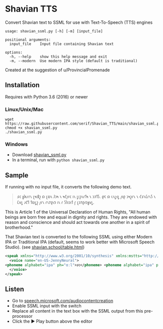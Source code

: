 # Shavian TTS
Convert Shavian text to SSML for use with Text-To-Speech (TTS) engines

```
usage: shavian_ssml.py [-h] [-m] [input_file]

positional arguments:
  input_file    Input file containing Shavian text

options:
  -h, --help    show this help message and exit
  -m, --modern  Use modern IPA style (default is traditional)
```

Created at the suggestion of u/ProvincialPromenade

## Installation

Requires with Python 3.6 (2016) or newer

### Linux/Unix/Mac

```
wget https://raw.githubusercontent.com/serif/Shavian_TTS/main/shavian_ssml.py
chmod +x shavian_ssml.py
./shavian_ssml.py
```

### Windows

- Download [shavian_ssml.py](https://raw.githubusercontent.com/serif/Shavian_TTS/main/shavian_ssml.py)
- In a terminal, run with `python shavian_ssml.py`

## Sample

If running with no input file, it converts the following demo text.

> 𐑭𐑤 𐑣𐑿𐑥𐑩𐑯 𐑚𐑰𐑦𐑙𐑟 𐑸 𐑚𐑹𐑯 𐑓𐑮𐑰 𐑯 𐑰𐑒𐑢𐑩𐑤 𐑦𐑯 𐑛𐑦𐑜𐑯𐑩𐑑𐑰 𐑯 𐑮𐑲𐑑𐑕. 𐑞𐑱 𐑸 𐑧𐑯𐑛𐑬𐑛 𐑢𐑦𐑞 𐑮𐑰𐑟𐑩𐑯 𐑯 𐑒𐑭𐑯𐑖𐑩𐑯𐑕 𐑯 𐑖𐑫𐑛 𐑨𐑒𐑑 𐑑𐑹𐑛𐑟 𐑢𐑩𐑯 𐑩𐑯𐑳𐑞𐑼 𐑦𐑯 𐑩 𐑕𐑐𐑦𐑮𐑦𐑑 𐑝 𐑚𐑮𐑳𐑞𐑼𐑣𐑫𐑛.

This is Article 1 of the Universal Declaration of Human Rights, "All human beings are born free and equal in dignity and rights. They are endowed with reason and conscience and should act towards one another in a spirit of brotherhood."

That Shavian text is converted to the following SSML using either Modern IPA or Traditional IPA (default, seems to work better with Microsoft Speech Studio). (see [shavian.school/table.html](https://shavian.school/table.html))

```xml
<speak xmlns="http://www.w3.org/2001/10/synthesis" xmlns:mstts="http://www.w3.org/2001/mstts" xmlns:emo="http://www.w3.org/2009/10/emotionml" version="1.0" xml:lang="en-US">
  <voice name="en-US-JennyNeural">
<phoneme alphabet="ipa" ph="ɑːl">𐑭𐑤</phoneme> <phoneme alphabet="ipa" ph="hjuːmən">𐑣𐑿𐑥𐑩𐑯</phoneme> <phoneme alphabet="ipa" ph="biːɪŋz">𐑚𐑰𐑦𐑙𐑟</phoneme> <phoneme alphabet="ipa" ph="ɑːr">𐑸</phoneme> <phoneme alphabet="ipa" ph="bɔːrn">𐑚𐑹𐑯</phoneme> <phoneme alphabet="ipa" ph="friː">𐑓𐑮𐑰</phoneme> <phoneme alphabet="ipa" ph="ənd">𐑯</phoneme> <phoneme alphabet="ipa" ph="iːkwəl">𐑰𐑒𐑢𐑩𐑤</phoneme> <phoneme alphabet="ipa" ph="ɪn">𐑦𐑯</phoneme> <phoneme alphabet="ipa" ph="dɪgnətiː">𐑛𐑦𐑜𐑯𐑩𐑑𐑰</phoneme> <phoneme alphabet="ipa" ph="ənd">𐑯</phoneme> <phoneme alphabet="ipa" ph="raɪts">𐑮𐑲𐑑𐑕</phoneme>. <phoneme alphabet="ipa" ph="ðeɪ">𐑞𐑱</phoneme> <phoneme alphabet="ipa" ph="ɑːr">𐑸</phoneme> <phoneme alphabet="ipa" ph="ɛndaʊd">𐑧𐑯𐑛𐑬𐑛</phoneme> <phoneme alphabet="ipa" ph="wɪð">𐑢𐑦𐑞</phoneme> <phoneme alphabet="ipa" ph="riːzən">𐑮𐑰𐑟𐑩𐑯</phoneme> <phoneme alphabet="ipa" ph="ənd">𐑯</phoneme> <phoneme alphabet="ipa" ph="kɑːnʃəns">𐑒𐑭𐑯𐑖𐑩𐑯𐑕</phoneme> <phoneme alphabet="ipa" ph="ənd">𐑯</phoneme> <phoneme alphabet="ipa" ph="ʃʊd">𐑖𐑫𐑛</phoneme> <phoneme alphabet="ipa" ph="ækt">𐑨𐑒𐑑</phoneme> <phoneme alphabet="ipa" ph="tɔːrdz">𐑑𐑹𐑛𐑟</phoneme> <phoneme alphabet="ipa" ph="wən">𐑢𐑩𐑯</phoneme> <phoneme alphabet="ipa" ph="ənʌðər">𐑩𐑯𐑳𐑞𐑼</phoneme> <phoneme alphabet="ipa" ph="ɪn">𐑦𐑯</phoneme> <phoneme alphabet="ipa" ph="ə">𐑩</phoneme> <phoneme alphabet="ipa" ph="spɪrɪt">𐑕𐑐𐑦𐑮𐑦𐑑</phoneme> <phoneme alphabet="ipa" ph="ʌv">𐑝</phoneme> <phoneme alphabet="ipa" ph="brʌðərhʊd">𐑚𐑮𐑳𐑞𐑼𐑣𐑫𐑛</phoneme>.
  </voice>
</speak>
```

## Listen

- Go to [speech.microsoft.com/audiocontentcreation](https://speech.microsoft.com/audiocontentcreation)
- Enable SSML input with the switch
- Replace all content in the text box with the SSML output from this pre-processor
- Click the ▶ Play button above the editor
